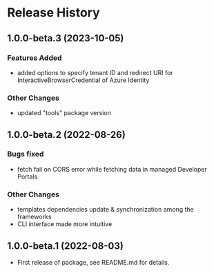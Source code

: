 # Release History

## 1.0.0-beta.3 (2023-10-05)

### Features Added

- added options to specify tenant ID and redirect URI for InteractiveBrowserCredential of Azure Identity

### Other Changes

- updated "tools" package version

## 1.0.0-beta.2 (2022-08-26)

### Bugs fixed

- fetch fail on CORS error while fetching data in managed Developer Portals

### Other Changes

- templates dependencies update & synchronization among the frameworks
- CLI interface made more intuitive

## 1.0.0-beta.1 (2022-08-03)

- First release of package, see README.md for details.
